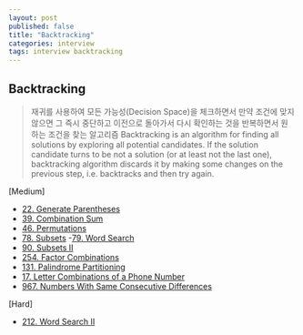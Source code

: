 ```yaml
---
layout: post
published: false
title: "Backtracking"
categories: interview
tags: interview backtracking
---
```


## Backtracking
> 재귀를 사용하여 모든 가능성(Decision Space)을 체크하면서 만약 조건에 맞지 않으면 그 즉시 중단하고 이전으로 돌아가서 다시 확인하는 것을 반복하면서 원하는 조건을 찾는 알고리즘
> Backtracking is an algorithm for finding all solutions by exploring all potential candidates. If the solution candidate turns to be not a solution (or at least not the last one), backtracking algorithm discards it by making some changes on the previous step, i.e. backtracks and then try again.

[Medium]
- [22. Generate Parentheses](/interview/2023/05/21/generate-parentheses/)
- [39. Combination Sum](/interview/2023/05/21/combination-sum/)
- [46. Permutations](/interview/2023/05/21/permutations/)
- [78. Subsets](/interview/2023/05/21/subsets/)
 -[79. Word Search](/interview/2023/05/21/word-search/)
- [90. Subsets II](/interview/2023/05/01/subsets-ii/)
- [254. Factor Combinations](/interview/2023/05/21/factor-combinations/)
- [131. Palindrome Partitioning](/interview/2023/05/21/palindrome-partitioning/)
- [17. Letter Combinations of a Phone Number](/interview/2023/05/21/letter-combinations-of-a-phone-number/)
- [967. Numbers With Same Consecutive Differences](/interview/2023/05/21/numbers-with-same-consecutive-differences/)

[Hard]
- [212. Word Search II](/interview/2023/05/21/word-search-ii/)